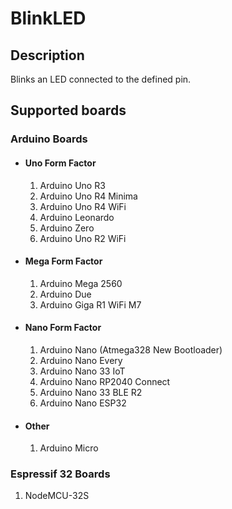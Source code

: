 # BlinkLED
## Description

Blinks an LED connected to the defined pin.

## Supported boards

### Arduino Boards

- #### Uno Form Factor
  
  1. Arduino Uno R3
  2. Arduino Uno R4 Minima
  3. Arduino Uno R4 WiFi
  4. Arduino Leonardo
  5. Arduino Zero
  6. Arduino Uno R2 WiFi

- #### Mega Form Factor
  
  1. Arduino Mega 2560
  2. Arduino Due
  3. Arduino Giga R1 WiFi M7

- #### Nano Form Factor
  
  1. Arduino Nano (Atmega328 New Bootloader)
  2. Arduino Nano Every
  3. Arduino Nano 33 IoT
  4. Arduino Nano RP2040 Connect
  5. Arduino Nano 33 BLE R2
  6. Arduino Nano ESP32

- #### Other
  
  1. Arduino Micro

### Espressif 32 Boards

1. NodeMCU-32S
